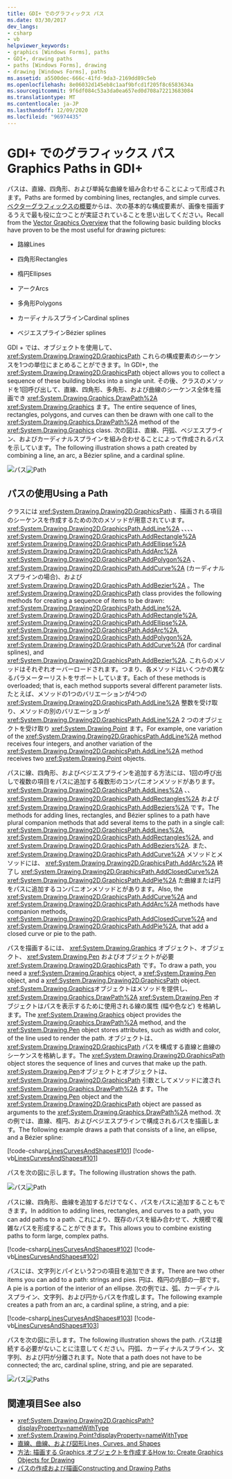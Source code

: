 ```yaml
---
title: GDI+ でのグラフィックス パス
ms.date: 03/30/2017
dev_langs:
- csharp
- vb
helpviewer_keywords:
- graphics [Windows Forms], paths
- GDI+, drawing paths
- paths [Windows Forms], drawing
- drawing [Windows Forms], paths
ms.assetid: a5500dec-666c-41fd-9da3-2169dd89c5eb
ms.openlocfilehash: 8e06032d145eb8c1aaf9bfcd1f205f8c6583634a
ms.sourcegitcommit: 9f6df084c53a3da0ea657ed0d708a72213683084
ms.translationtype: MT
ms.contentlocale: ja-JP
ms.lasthandoff: 12/09/2020
ms.locfileid: "96974435"
---
```

# <a name="graphics-paths-in-gdi"></a><span data-ttu-id="2ea31-102">GDI+ でのグラフィックス パス</span><span class="sxs-lookup"><span data-stu-id="2ea31-102">Graphics Paths in GDI+</span></span>
<span data-ttu-id="2ea31-103">パスは、直線、四角形、および単純な曲線を組み合わせることによって形成されます。</span><span class="sxs-lookup"><span data-stu-id="2ea31-103">Paths are formed by combining lines, rectangles, and simple curves.</span></span> <span data-ttu-id="2ea31-104">[ベクターグラフィックスの概要](vector-graphics-overview.md)からは、次の基本的な構成要素が、画像を描画するうえで最も役に立つことが実証されていることを思い出してください。</span><span class="sxs-lookup"><span data-stu-id="2ea31-104">Recall from the [Vector Graphics Overview](vector-graphics-overview.md) that the following basic building blocks have proven to be the most useful for drawing pictures:</span></span>  
  
- <span data-ttu-id="2ea31-105">路線</span><span class="sxs-lookup"><span data-stu-id="2ea31-105">Lines</span></span>  
  
- <span data-ttu-id="2ea31-106">四角形</span><span class="sxs-lookup"><span data-stu-id="2ea31-106">Rectangles</span></span>  
  
- <span data-ttu-id="2ea31-107">楕円</span><span class="sxs-lookup"><span data-stu-id="2ea31-107">Ellipses</span></span>  
  
- <span data-ttu-id="2ea31-108">アーク</span><span class="sxs-lookup"><span data-stu-id="2ea31-108">Arcs</span></span>  
  
- <span data-ttu-id="2ea31-109">多角形</span><span class="sxs-lookup"><span data-stu-id="2ea31-109">Polygons</span></span>  
  
- <span data-ttu-id="2ea31-110">カーディナルスプライン</span><span class="sxs-lookup"><span data-stu-id="2ea31-110">Cardinal splines</span></span>  
  
- <span data-ttu-id="2ea31-111">ベジエスプライン</span><span class="sxs-lookup"><span data-stu-id="2ea31-111">Bézier splines</span></span>  
  
 <span data-ttu-id="2ea31-112">GDI + では、オブジェクトを使用して、 <xref:System.Drawing.Drawing2D.GraphicsPath> これらの構成要素のシーケンスを1つの単位にまとめることができます。</span><span class="sxs-lookup"><span data-stu-id="2ea31-112">In GDI+, the <xref:System.Drawing.Drawing2D.GraphicsPath> object allows you to collect a sequence of these building blocks into a single unit.</span></span> <span data-ttu-id="2ea31-113">その後、クラスのメソッドを1回呼び出して、直線、四角形、多角形、および曲線のシーケンス全体を描画でき <xref:System.Drawing.Graphics.DrawPath%2A> <xref:System.Drawing.Graphics> ます。</span><span class="sxs-lookup"><span data-stu-id="2ea31-113">The entire sequence of lines, rectangles, polygons, and curves can then be drawn with one call to the <xref:System.Drawing.Graphics.DrawPath%2A> method of the <xref:System.Drawing.Graphics> class.</span></span> <span data-ttu-id="2ea31-114">次の図は、直線、円弧、ベジエスプライン、およびカーディナルスプラインを組み合わせることによって作成されるパスを示しています。</span><span class="sxs-lookup"><span data-stu-id="2ea31-114">The following illustration shows a path created by combining a line, an arc, a Bézier spline, and a cardinal spline.</span></span>  
  
 <span data-ttu-id="2ea31-115">![パス](./media/aboutgdip02-art14.gif "Aboutgdip02_art14")</span><span class="sxs-lookup"><span data-stu-id="2ea31-115">![Path](./media/aboutgdip02-art14.gif "Aboutgdip02_art14")</span></span>  
  
## <a name="using-a-path"></a><span data-ttu-id="2ea31-116">パスの使用</span><span class="sxs-lookup"><span data-stu-id="2ea31-116">Using a Path</span></span>  
 <span data-ttu-id="2ea31-117">クラスには <xref:System.Drawing.Drawing2D.GraphicsPath> 、描画される項目のシーケンスを作成するための次のメソッドが用意されています。 <xref:System.Drawing.Drawing2D.GraphicsPath.AddLine%2A> 、、、、 <xref:System.Drawing.Drawing2D.GraphicsPath.AddRectangle%2A> <xref:System.Drawing.Drawing2D.GraphicsPath.AddEllipse%2A> <xref:System.Drawing.Drawing2D.GraphicsPath.AddArc%2A> <xref:System.Drawing.Drawing2D.GraphicsPath.AddPolygon%2A> 、 <xref:System.Drawing.Drawing2D.GraphicsPath.AddCurve%2A> (カーディナルスプラインの場合)、および <xref:System.Drawing.Drawing2D.GraphicsPath.AddBezier%2A> 。</span><span class="sxs-lookup"><span data-stu-id="2ea31-117">The <xref:System.Drawing.Drawing2D.GraphicsPath> class provides the following methods for creating a sequence of items to be drawn: <xref:System.Drawing.Drawing2D.GraphicsPath.AddLine%2A>, <xref:System.Drawing.Drawing2D.GraphicsPath.AddRectangle%2A>, <xref:System.Drawing.Drawing2D.GraphicsPath.AddEllipse%2A>, <xref:System.Drawing.Drawing2D.GraphicsPath.AddArc%2A>, <xref:System.Drawing.Drawing2D.GraphicsPath.AddPolygon%2A>, <xref:System.Drawing.Drawing2D.GraphicsPath.AddCurve%2A> (for cardinal splines), and <xref:System.Drawing.Drawing2D.GraphicsPath.AddBezier%2A>.</span></span> <span data-ttu-id="2ea31-118">これらのメソッドはそれぞれオーバーロードされます。つまり、各メソッドはいくつかの異なるパラメーターリストをサポートしています。</span><span class="sxs-lookup"><span data-stu-id="2ea31-118">Each of these methods is overloaded; that is, each method supports several different parameter lists.</span></span> <span data-ttu-id="2ea31-119">たとえば、メソッドの1つのバリエーションが4つの <xref:System.Drawing.Drawing2D.GraphicsPath.AddLine%2A> 整数を受け取り、メソッドの別のバリエーションが <xref:System.Drawing.Drawing2D.GraphicsPath.AddLine%2A> 2 つのオブジェクトを受け取り <xref:System.Drawing.Point> ます。</span><span class="sxs-lookup"><span data-stu-id="2ea31-119">For example, one variation of the <xref:System.Drawing.Drawing2D.GraphicsPath.AddLine%2A> method receives four integers, and another variation of the <xref:System.Drawing.Drawing2D.GraphicsPath.AddLine%2A> method receives two <xref:System.Drawing.Point> objects.</span></span>  
  
 <span data-ttu-id="2ea31-120">パスに線、四角形、およびベジエスプラインを追加する方法には、1回の呼び出しで複数の項目をパスに追加する複数形のコンパニオンメソッドがあります。 <xref:System.Drawing.Drawing2D.GraphicsPath.AddLines%2A> 、、 <xref:System.Drawing.Drawing2D.GraphicsPath.AddRectangles%2A> および <xref:System.Drawing.Drawing2D.GraphicsPath.AddBeziers%2A> です。</span><span class="sxs-lookup"><span data-stu-id="2ea31-120">The methods for adding lines, rectangles, and Bézier splines to a path have plural companion methods that add several items to the path in a single call: <xref:System.Drawing.Drawing2D.GraphicsPath.AddLines%2A>, <xref:System.Drawing.Drawing2D.GraphicsPath.AddRectangles%2A>, and <xref:System.Drawing.Drawing2D.GraphicsPath.AddBeziers%2A>.</span></span> <span data-ttu-id="2ea31-121">また、 <xref:System.Drawing.Drawing2D.GraphicsPath.AddCurve%2A> メソッドとメソッドには、 <xref:System.Drawing.Drawing2D.GraphicsPath.AddArc%2A> 終了し <xref:System.Drawing.Drawing2D.GraphicsPath.AddClosedCurve%2A> <xref:System.Drawing.Drawing2D.GraphicsPath.AddPie%2A> た曲線または円をパスに追加するコンパニオンメソッドとがあります。</span><span class="sxs-lookup"><span data-stu-id="2ea31-121">Also, the <xref:System.Drawing.Drawing2D.GraphicsPath.AddCurve%2A> and <xref:System.Drawing.Drawing2D.GraphicsPath.AddArc%2A> methods have companion methods, <xref:System.Drawing.Drawing2D.GraphicsPath.AddClosedCurve%2A> and <xref:System.Drawing.Drawing2D.GraphicsPath.AddPie%2A>, that add a closed curve or pie to the path.</span></span>  
  
 <span data-ttu-id="2ea31-122">パスを描画するには、 <xref:System.Drawing.Graphics> オブジェクト、オブジェクト、 <xref:System.Drawing.Pen> およびオブジェクトが必要 <xref:System.Drawing.Drawing2D.GraphicsPath> です。</span><span class="sxs-lookup"><span data-stu-id="2ea31-122">To draw a path, you need a <xref:System.Drawing.Graphics> object, a <xref:System.Drawing.Pen> object, and a <xref:System.Drawing.Drawing2D.GraphicsPath> object.</span></span> <span data-ttu-id="2ea31-123"><xref:System.Drawing.Graphics>オブジェクトはメソッドを提供し、 <xref:System.Drawing.Graphics.DrawPath%2A> <xref:System.Drawing.Pen> オブジェクトはパスを表示するために使用される線の属性 (幅や色など) を格納します。</span><span class="sxs-lookup"><span data-stu-id="2ea31-123">The <xref:System.Drawing.Graphics> object provides the <xref:System.Drawing.Graphics.DrawPath%2A> method, and the <xref:System.Drawing.Pen> object stores attributes, such as width and color, of the line used to render the path.</span></span> <span data-ttu-id="2ea31-124">オブジェクトは、 <xref:System.Drawing.Drawing2D.GraphicsPath> パスを構成する直線と曲線のシーケンスを格納します。</span><span class="sxs-lookup"><span data-stu-id="2ea31-124">The <xref:System.Drawing.Drawing2D.GraphicsPath> object stores the sequence of lines and curves that make up the path.</span></span> <span data-ttu-id="2ea31-125"><xref:System.Drawing.Pen>オブジェクトとオブジェクトは、 <xref:System.Drawing.Drawing2D.GraphicsPath> 引数としてメソッドに渡され <xref:System.Drawing.Graphics.DrawPath%2A> ます。</span><span class="sxs-lookup"><span data-stu-id="2ea31-125">The <xref:System.Drawing.Pen> object and the <xref:System.Drawing.Drawing2D.GraphicsPath> object are passed as arguments to the <xref:System.Drawing.Graphics.DrawPath%2A> method.</span></span> <span data-ttu-id="2ea31-126">次の例では、直線、楕円、およびベジエスプラインで構成されるパスを描画します。</span><span class="sxs-lookup"><span data-stu-id="2ea31-126">The following example draws a path that consists of a line, an ellipse, and a Bézier spline:</span></span>  
  
 [!code-csharp[LinesCurvesAndShapes#101](~/samples/snippets/csharp/VS_Snippets_Winforms/LinesCurvesAndShapes/CS/Class1.cs#101)]
 [!code-vb[LinesCurvesAndShapes#101](~/samples/snippets/visualbasic/VS_Snippets_Winforms/LinesCurvesAndShapes/VB/Class1.vb#101)]  
  
 <span data-ttu-id="2ea31-127">パスを次の図に示します。</span><span class="sxs-lookup"><span data-stu-id="2ea31-127">The following illustration shows the path.</span></span>  
  
 <span data-ttu-id="2ea31-128">![パス](./media/aboutgdip02-art15.gif "Aboutgdip02_art15")</span><span class="sxs-lookup"><span data-stu-id="2ea31-128">![Path](./media/aboutgdip02-art15.gif "Aboutgdip02_art15")</span></span>  
  
 <span data-ttu-id="2ea31-129">パスに線、四角形、曲線を追加するだけでなく、パスをパスに追加することもできます。</span><span class="sxs-lookup"><span data-stu-id="2ea31-129">In addition to adding lines, rectangles, and curves to a path, you can add paths to a path.</span></span> <span data-ttu-id="2ea31-130">これにより、既存のパスを組み合わせて、大規模で複雑なパスを形成することができます。</span><span class="sxs-lookup"><span data-stu-id="2ea31-130">This allows you to combine existing paths to form large, complex paths.</span></span>  
  
 [!code-csharp[LinesCurvesAndShapes#102](~/samples/snippets/csharp/VS_Snippets_Winforms/LinesCurvesAndShapes/CS/Class1.cs#102)]
 [!code-vb[LinesCurvesAndShapes#102](~/samples/snippets/visualbasic/VS_Snippets_Winforms/LinesCurvesAndShapes/VB/Class1.vb#102)]  
  
 <span data-ttu-id="2ea31-131">パスには、文字列とパイという2つの項目を追加できます。</span><span class="sxs-lookup"><span data-stu-id="2ea31-131">There are two other items you can add to a path: strings and pies.</span></span> <span data-ttu-id="2ea31-132">円は、楕円の内部の一部です。</span><span class="sxs-lookup"><span data-stu-id="2ea31-132">A pie is a portion of the interior of an ellipse.</span></span> <span data-ttu-id="2ea31-133">次の例では、弧、カーディナルスプライン、文字列、および円からパスを作成します。</span><span class="sxs-lookup"><span data-stu-id="2ea31-133">The following example creates a path from an arc, a cardinal spline, a string, and a pie:</span></span>  
  
 [!code-csharp[LinesCurvesAndShapes#103](~/samples/snippets/csharp/VS_Snippets_Winforms/LinesCurvesAndShapes/CS/Class1.cs#103)]
 [!code-vb[LinesCurvesAndShapes#103](~/samples/snippets/visualbasic/VS_Snippets_Winforms/LinesCurvesAndShapes/VB/Class1.vb#103)]  
  
 <span data-ttu-id="2ea31-134">パスを次の図に示します。</span><span class="sxs-lookup"><span data-stu-id="2ea31-134">The following illustration shows the path.</span></span> <span data-ttu-id="2ea31-135">パスは接続する必要がないことに注意してください。円弧、カーディナルスプライン、文字列、および円が分離されます。</span><span class="sxs-lookup"><span data-stu-id="2ea31-135">Note that a path does not have to be connected; the arc, cardinal spline, string, and pie are separated.</span></span>  
  
 <span data-ttu-id="2ea31-136">![パス](./media/aboutgdip02-art16.gif "Aboutgdip02_Art16")</span><span class="sxs-lookup"><span data-stu-id="2ea31-136">![Paths](./media/aboutgdip02-art16.gif "Aboutgdip02_Art16")</span></span>  
  
## <a name="see-also"></a><span data-ttu-id="2ea31-137">関連項目</span><span class="sxs-lookup"><span data-stu-id="2ea31-137">See also</span></span>

- <xref:System.Drawing.Drawing2D.GraphicsPath?displayProperty=nameWithType>
- <xref:System.Drawing.Point?displayProperty=nameWithType>
- [<span data-ttu-id="2ea31-138">直線、曲線、および図形</span><span class="sxs-lookup"><span data-stu-id="2ea31-138">Lines, Curves, and Shapes</span></span>](lines-curves-and-shapes.md)
- [<span data-ttu-id="2ea31-139">方法: 描画する Graphics オブジェクトを作成する</span><span class="sxs-lookup"><span data-stu-id="2ea31-139">How to: Create Graphics Objects for Drawing</span></span>](how-to-create-graphics-objects-for-drawing.md)
- [<span data-ttu-id="2ea31-140">パスの作成および描画</span><span class="sxs-lookup"><span data-stu-id="2ea31-140">Constructing and Drawing Paths</span></span>](constructing-and-drawing-paths.md)
